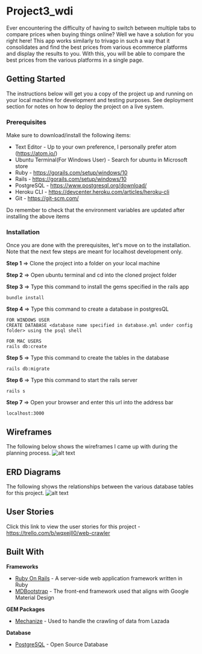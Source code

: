 # Project3_wdi

Ever encountering the difficulty of having to switch between multiple tabs to compare prices when buying things online? Well we have a solution for you right here! This app works similarly to trivago in such a way that it consolidates and find the best prices from various ecommerce platforms and display the results to you. With this, you will be able to compare the best prices from the various platforms in a single page.

## Getting Started

The instructions below will get you a copy of the project up and running on your local machine for development and testing purposes. See deployment section for notes on how to deploy the project on a live system.

### Prerequisites

Make sure to download/install the following items:
* Text Editor - Up to your own preference, I personally prefer atom (https://atom.io/)
* Ubuntu Terminal(For Windows User) - Search for ubuntu in Microsoft store
* Ruby - https://gorails.com/setup/windows/10
* Rails - https://gorails.com/setup/windows/10
* PostgreSQL - https://www.postgresql.org/download/
* Heroku CLI - https://devcenter.heroku.com/articles/heroku-cli
* Git - https://git-scm.com/

Do remember to check that the environment variables are updated after installing the above items

### Installation

Once you are done with the prerequisites, let's move on to the installation. Note that the next few steps are meant for localhost development only.

**Step 1** => Clone the project into a folder on your local machine

**Step 2** => Open ubuntu terminal and cd into the cloned project folder

**Step 3** => Type this command to install the gems specified in the rails app
```
bundle install
```

**Step 4** => Type this command to create a database in postgresQL
```
FOR WINDOWS USER
CREATE DATABASE <database name specified in database.yml under config folder> using the psql shell
```
```
FOR MAC USERS
rails db:create
```

**Step 5** => Type this command to create the tables in the database
```
rails db:migrate
```

**Step 6** => Type this command to start the rails server
```
rails s
```

**Step 7** => Open your browser and enter this url into the address bar
```
localhost:3000
```

## Wireframes

The following below shows the wireframes I came up with during the planning process.
![alt text]()


## ERD Diagrams

The following shows the relationships between the various database tables for this project.
![alt text](https://i.imgur.com/fjMiDrg.jpg)

## User Stories
Click this link to view the user stories for this project - https://trello.com/b/wqxejIl0/web-crawler

## Built With
**Frameworks**
* [Ruby On Rails](http://rubyonrails.org/) - A server-side web application framework written in Ruby
* [MDBootstrap](https://mdbootstrap.com/) - The front-end framework used that aligns with Google Material Design

**GEM Packages**
* [Mechanize](https://rubygems.org/gems/mechanize/versions/2.7.5) - Used to handle the crawling of data from Lazada

**Database**
* [PostgreSQL](https://www.postgresql.org/) - Open Source Database

